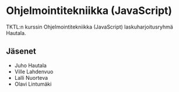 # Ohjelmointitekniikka (JavaScript)

TKTL:n kurssin Ohjelmointitekniikka (JavaScript) laskuharjoitusryhmä Hautala.

## Jäsenet

* Juho Hautala
* Ville Lahdenvuo
* Lalli Nuorteva
* Olavi Lintumäki 

